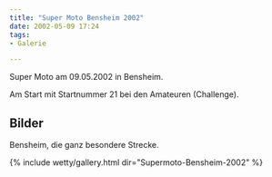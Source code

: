 ```yaml
---
title: "Super Moto Bensheim 2002"
date: 2002-05-09 17:24
tags: 
- Galerie

---
```

Super Moto am 09.05.2002 in Bensheim.

Am Start mit Startnummer 21 bei den Amateuren (Challenge).

<!--more-->

## Bilder

Bensheim, die ganz besondere Strecke. 

{% include wetty/gallery.html dir="Supermoto-Bensheim-2002" %}